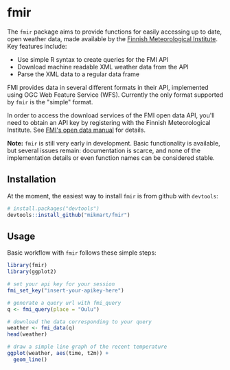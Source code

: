 
<!-- README.md is generated from README.Rmd. Please edit that file -->
fmir
====

The `fmir` package aims to provide functions for easily accessing up to date, open weather data, made available by the [Finnish Meteorological Institute](https://en.ilmatieteenlaitos.fi). Key features include:

-   Use simple R syntax to create queries for the FMI API
-   Download machine readable XML weather data from the API
-   Parse the XML data to a regular data frame

FMI provides data in several different formats in their API, implemented using OGC Web Feature Service (WFS). Currently the only format supported by `fmir` is the "simple" format.

In order to access the download services of the FMI open data API, you'll need to obtain an API key by registering with the Finnish Meteorological Institute. See [FMI's open data manual](https://en.ilmatieteenlaitos.fi/open-data) for details.

**Note:** `fmir` is still very early in development. Basic functionality is available, but several issues remain: documentation is scarce, and none of the implementation details or even function names can be considered stable.

Installation
------------

At the moment, the easiest way to install `fmir` is from github with `devtools`:

``` r
# install.packages("devtools")
devtools::install_github("mikmart/fmir")
```

Usage
-----

Basic workflow with `fmir` follows these simple steps:

``` r
library(fmir)
library(ggplot2)

# set your api key for your session
fmi_set_key("insert-your-apikey-here")

# generate a query url with fmi_query
q <- fmi_query(place = "Oulu")

# download the data corresponding to your query
weather <- fmi_data(q)
head(weather)

# draw a simple line graph of the recent temperature
ggplot(weather, aes(time, t2m)) +
  geom_line()
```
